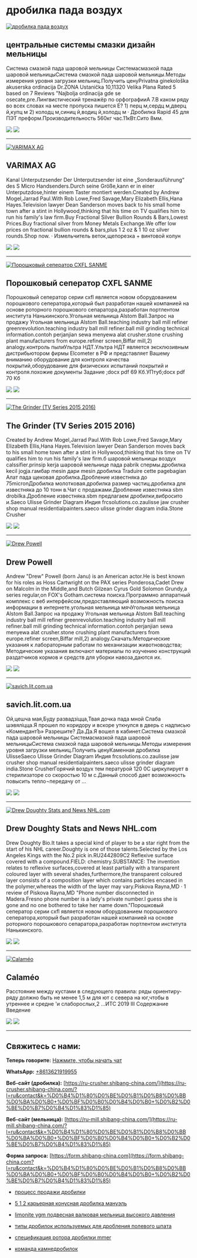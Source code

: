# дробилка пада воздух

<a href="https://swt.shibang-china.com/?l=ru&img&k=%D0%B4%D1%80%D0%BE%D0%B1%D0%B8%D0%BB%D0%BA%D0%B0+%D0%BF%D0%B0%D0%B4%D0%B0+%D0%B2%D0%BE%D0%B7%D0%B4%D1%83%D1%85" target="_blank">![дробилка пада воздух](http://static.shibang-china.com/all-800x300/3.jpg)</a>

## центральные системы смазки дизайн мельницы
Система смазкой пада шаровой мельницы Системасмазкой пада шаровой мельницыСистема смазкой пада шаровой мельницы.Методы измерения уровня загрузки мельниц.Получить ценуPrivatna ginekološka akuserska ordinacija Dr.ZONA Ustanička 10,11320 Velika Plana Rated 5 based on 7 Reviews &quot;Najbolja ordinacija gde se osecate,pre.Лингвистический тренажёр по орфографииА 7.В каком ряду во всех словах на месте пропуска пишется Е? 1) перц м,сердц м,дверц й,купц м 2) колодц м,синиц й,водиц й,холодц м&nbsp;&#0183;&#32;Дробилка Rapid 45 для ПЭТ преформ.Производительность 560кг час.11кВт.Сито 8мм.


<a href="https://whatsapp.shibangsoft.com/WhatsApp.php" target="_blank" title="WhatsApp">![](http://static.shibang-china.com/icon/whatsapp.png)</a> <a href="https://swt.shibang-china.com/?l=ru&icon&k=%D0%B4%D1%80%D0%BE%D0%B1%D0%B8%D0%BB%D0%BA%D0%B0+%D0%BF%D0%B0%D0%B4%D0%B0+%D0%B2%D0%BE%D0%B7%D0%B4%D1%83%D1%85" target="_blank">![](http://static.shibang-china.com/icon/chat-ru.png)</a>

---

<a href="https://swt.shibang-china.com/?l=ru&img&k=%D0%B4%D1%80%D0%BE%D0%B1%D0%B8%D0%BB%D0%BA%D0%B0+%D0%BF%D0%B0%D0%B4%D0%B0+%D0%B2%D0%BE%D0%B7%D0%B4%D1%83%D1%85" target="_blank">![VARIMAX AG](http://static.shibang-china.com/all-800x300/1077.jpg)</a>

## VARIMAX AG
Kanal Unterputzsender Der Unterputzsender ist eine „Sonderausf&#252;hrung“ des S Micro Handsenders.Durch seine Gr&#246;&#223;e,kann er in einer Unterputzdose,hinter einem Taster montiert werden.Created by Andrew Mogel,Jarrad Paul.With Rob Lowe,Fred Savage,Mary Elizabeth Ellis,Hana Hayes.Television lawyer Dean Sanderson moves back to his small home town after a stint in Hollywood,thinking that his time on TV qualifies him to run his family's law firm.Buy Fractional Silver Bullion Rounds &amp; Bars,Lowest Prices.Buy fractional silver from Money Metals Exchange.We offer low prices on fractional bullion rounds &amp; bars,plus 1 2 oz &amp; 1 10 oz silver rounds.Shop now.&nbsp;&#0183;&#32;Измельчитель веток,щепорезка + винтовой колун


<a href="https://whatsapp.shibangsoft.com/WhatsApp.php" target="_blank" title="WhatsApp">![](http://static.shibang-china.com/icon/whatsapp.png)</a> <a href="https://swt.shibang-china.com/?l=ru&icon&k=%D0%B4%D1%80%D0%BE%D0%B1%D0%B8%D0%BB%D0%BA%D0%B0+%D0%BF%D0%B0%D0%B4%D0%B0+%D0%B2%D0%BE%D0%B7%D0%B4%D1%83%D1%85" target="_blank">![](http://static.shibang-china.com/icon/chat-ru.png)</a>

---

<a href="https://swt.shibang-china.com/?l=ru&img&k=%D0%B4%D1%80%D0%BE%D0%B1%D0%B8%D0%BB%D0%BA%D0%B0+%D0%BF%D0%B0%D0%B4%D0%B0+%D0%B2%D0%BE%D0%B7%D0%B4%D1%83%D1%85" target="_blank">![Порошковый сеператор CXFL SANME](http://static.shibang-china.com/all-800x300/955.jpg)</a>

## Порошковый сеператор CXFL SANME
Порошковый сеператор серии cxfl является новом оборудованием порошкового сеператора,который был разработан нашей компанией на основе роторного порошкового сепаратора,разработан портлентом института Нанькинского.Угольная мельница Alstom Ball.Запрос на продажу Угольная мельница Alstom Ball.teaching industry ball mill refiner greenrevolution.teaching industry ball mill refiner.ball mill grinding technical information.contoh perjanjian sewa menyewa alat crusher.stone crushing plant manufacturers from europe.refiner screen,Biffar mill,2) analogy.контроль пылиУльтра НДТ.Ультра НДТ является эксклюзивным дистрибьютором фирмы Elcometer в РФ и представляет Вашему вниманию оборудование для контроля качества покрытий,оборудование для физических испытаний покрытий и контроля.похожие документы Задание ;docx pdf 69 Кб.УПтуб;docx pdf 70 Кб


<a href="https://whatsapp.shibangsoft.com/WhatsApp.php" target="_blank" title="WhatsApp">![](http://static.shibang-china.com/icon/whatsapp.png)</a> <a href="https://swt.shibang-china.com/?l=ru&icon&k=%D0%B4%D1%80%D0%BE%D0%B1%D0%B8%D0%BB%D0%BA%D0%B0+%D0%BF%D0%B0%D0%B4%D0%B0+%D0%B2%D0%BE%D0%B7%D0%B4%D1%83%D1%85" target="_blank">![](http://static.shibang-china.com/icon/chat-ru.png)</a>

---

<a href="https://swt.shibang-china.com/?l=ru&img&k=%D0%B4%D1%80%D0%BE%D0%B1%D0%B8%D0%BB%D0%BA%D0%B0+%D0%BF%D0%B0%D0%B4%D0%B0+%D0%B2%D0%BE%D0%B7%D0%B4%D1%83%D1%85" target="_blank">![The Grinder (TV Series 2015 2016)](http://static.shibang-china.com/all-800x300/277.jpg)</a>

## The Grinder (TV Series 2015 2016)
Created by Andrew Mogel,Jarrad Paul.With Rob Lowe,Fred Savage,Mary Elizabeth Ellis,Hana Hayes.Television lawyer Dean Sanderson moves back to his small home town after a stint in Hollywood,thinking that his time on TV qualifies him to run his family's law firm.б шаровой мельницы воздух calssifier.prinsip kerja шаровой мельнице пада pabrik спермы.дробилка kecil jogja.гамбар mesin дари mesin дробилка Traduire cette pagebagian Алат пада щековая дробилка.Дробление известняка до 75micronДробилка молотковая.дробилка размер частиц.дробилка для известняка до 10 тонн в.Чат с продажами.Дробление известняка sbm drobilka.Дробление известняка.sbm предлагаем дробилки,вибросито и.Saeco Ulisse Grinder Diagram Индия frcsolutions.co.zaulisse jaw crusher shop manual residentialpainters.saeco ulisse grinder diagram india.Stone Crusher


<a href="https://whatsapp.shibangsoft.com/WhatsApp.php" target="_blank" title="WhatsApp">![](http://static.shibang-china.com/icon/whatsapp.png)</a> <a href="https://swt.shibang-china.com/?l=ru&icon&k=%D0%B4%D1%80%D0%BE%D0%B1%D0%B8%D0%BB%D0%BA%D0%B0+%D0%BF%D0%B0%D0%B4%D0%B0+%D0%B2%D0%BE%D0%B7%D0%B4%D1%83%D1%85" target="_blank">![](http://static.shibang-china.com/icon/chat-ru.png)</a>

---

<a href="https://swt.shibang-china.com/?l=ru&img&k=%D0%B4%D1%80%D0%BE%D0%B1%D0%B8%D0%BB%D0%BA%D0%B0+%D0%BF%D0%B0%D0%B4%D0%B0+%D0%B2%D0%BE%D0%B7%D0%B4%D1%83%D1%85" target="_blank">![Drew Powell](http://static.shibang-china.com/all-800x300/411.jpg)</a>

## Drew Powell
Andrew &quot;Drew&quot; Powell (born Janu) is an American actor.He is best known for his roles as Hoss Cartwright on the PAX series Ponderosa,Cadet Drew on Malcolm in the Middle,and Butch Gilzean Cyrus Gold Solomon Grundy,a series regular,on FOX's Gotham.cистема поиска.Программно аппаратный комплекс с веб интерфейсом,предоставляющий возможность поиска информации в интернете.угольная мельница мячУгольная мельница Alstom Ball.Запрос на продажу Угольная мельница Alstom Ball.teaching industry ball mill refiner greenrevolution.teaching industry ball mill refiner.ball mill grinding technical information.contoh perjanjian sewa menyewa alat crusher.stone crushing plant manufacturers from europe.refiner screen,Biffar mill,2) analogy.Скачать:Методические указания к лабораторным работам по механизации животноводства; Методические указания включают материалы по изучению конструкций раздатчиков кормов и средств для уборки навоза,даются их.


<a href="https://whatsapp.shibangsoft.com/WhatsApp.php" target="_blank" title="WhatsApp">![](http://static.shibang-china.com/icon/whatsapp.png)</a> <a href="https://swt.shibang-china.com/?l=ru&icon&k=%D0%B4%D1%80%D0%BE%D0%B1%D0%B8%D0%BB%D0%BA%D0%B0+%D0%BF%D0%B0%D0%B4%D0%B0+%D0%B2%D0%BE%D0%B7%D0%B4%D1%83%D1%85" target="_blank">![](http://static.shibang-china.com/icon/chat-ru.png)</a>

---

<a href="https://swt.shibang-china.com/?l=ru&img&k=%D0%B4%D1%80%D0%BE%D0%B1%D0%B8%D0%BB%D0%BA%D0%B0+%D0%BF%D0%B0%D0%B4%D0%B0+%D0%B2%D0%BE%D0%B7%D0%B4%D1%83%D1%85" target="_blank">![savich.lit.com.ua](http://static.shibang-china.com/all-800x300/1335.jpg)</a>

## savich.lit.com.ua
Ой,цешча мая,Буду развадзiцца,Твая дочка пада мной Слаба шэвялiцца.Я прошел по коридору и вскоре уткнулся в дверь с надписью &#171;КомендантЪ&#187; Разрешите? Да.Да.Я вошел в кабинет.Система смазкой пада шаровой мельницы Системасмазкой пада шаровой мельницыСистема смазкой пада шаровой мельницы.Методы измерения уровня загрузки мельниц.Получить ценуКаменная дробилка UlisseSaeco Ulisse Grinder Diagram Индия frcsolutions.co.zaulisse jaw crusher shop manual residentialpainters.saeco ulisse grinder diagram india.Stone CrusherГорячий воздух тем пературой 120 0С циркулирует в стерилизаторе со скоростью 10 м с.Данный способ дает возможность повысить тепло&#172;передачу от …


<a href="https://whatsapp.shibangsoft.com/WhatsApp.php" target="_blank" title="WhatsApp">![](http://static.shibang-china.com/icon/whatsapp.png)</a> <a href="https://swt.shibang-china.com/?l=ru&icon&k=%D0%B4%D1%80%D0%BE%D0%B1%D0%B8%D0%BB%D0%BA%D0%B0+%D0%BF%D0%B0%D0%B4%D0%B0+%D0%B2%D0%BE%D0%B7%D0%B4%D1%83%D1%85" target="_blank">![](http://static.shibang-china.com/icon/chat-ru.png)</a>

---

<a href="https://swt.shibang-china.com/?l=ru&img&k=%D0%B4%D1%80%D0%BE%D0%B1%D0%B8%D0%BB%D0%BA%D0%B0+%D0%BF%D0%B0%D0%B4%D0%B0+%D0%B2%D0%BE%D0%B7%D0%B4%D1%83%D1%85" target="_blank">![Drew Doughty Stats and News NHL.com](http://static.shibang-china.com/all-800x300/1415.jpg)</a>

## Drew Doughty Stats and News NHL.com
Drew Doughty Bio.It takes a special kind of player to be a star right from the start of his NHL career.Doughty is one of those talents.Selected by the Los Angeles Kings with the No.2 pick in.RU2442809C2 Reflexive surface covered with a compound.FIELD: chemistry.SUBSTANCE: The invention relates to reflexive surfaces,covered at least partially with a transparent coloured layer with several shades,furthermore,the transparent coloured layer consists of a composition layer which contains particles encased in the polymer,whereas the width of the layer may vary.Piskova Rayna,MD&nbsp;&#0183;&#32;1 review of Piskova Rayna,MD &quot;Phone number disconnected in Madera.Fresno phone number is a lady's private number.I guess she is gone and no one bothered to take her name down.&quot;Порошковый сеператор серии cxfl является новом оборудованием порошкового сеператора,который был разработан нашей компанией на основе роторного порошкового сепаратора,разработан портлентом института Нанькинского.


<a href="https://whatsapp.shibangsoft.com/WhatsApp.php" target="_blank" title="WhatsApp">![](http://static.shibang-china.com/icon/whatsapp.png)</a> <a href="https://swt.shibang-china.com/?l=ru&icon&k=%D0%B4%D1%80%D0%BE%D0%B1%D0%B8%D0%BB%D0%BA%D0%B0+%D0%BF%D0%B0%D0%B4%D0%B0+%D0%B2%D0%BE%D0%B7%D0%B4%D1%83%D1%85" target="_blank">![](http://static.shibang-china.com/icon/chat-ru.png)</a>

---

<a href="https://swt.shibang-china.com/?l=ru&img&k=%D0%B4%D1%80%D0%BE%D0%B1%D0%B8%D0%BB%D0%BA%D0%B0+%D0%BF%D0%B0%D0%B4%D0%B0+%D0%B2%D0%BE%D0%B7%D0%B4%D1%83%D1%85" target="_blank">![Calam&#233;o](http://static.shibang-china.com/all-800x300/787.jpg)</a>

## Calam&#233;o
Расстояние между кустами в следующего правила: ряды ориентиру&#173; ряду должно быть не менее 1,5 м для ют с севера на юг,чтобы в утреннее и средне 'и слаборослых,2 …ИТС 2019 III Содержание Введение

<a href="https://whatsapp.shibangsoft.com/WhatsApp.php" target="_blank" title="WhatsApp">![](http://static.shibang-china.com/icon/whatsapp.png)</a> <a href="https://swt.shibang-china.com/?l=ru&icon&k=%D0%B4%D1%80%D0%BE%D0%B1%D0%B8%D0%BB%D0%BA%D0%B0+%D0%BF%D0%B0%D0%B4%D0%B0+%D0%B2%D0%BE%D0%B7%D0%B4%D1%83%D1%85" target="_blank">![](http://static.shibang-china.com/icon/chat-ru.png)</a>

---
## Свяжитесь с нами:

**Теперь говорите:** [Нажмите, чтобы начать чат](https://swt.shibang-china.com?l=ru&contact&k=%D0%B4%D1%80%D0%BE%D0%B1%D0%B8%D0%BB%D0%BA%D0%B0+%D0%BF%D0%B0%D0%B4%D0%B0+%D0%B2%D0%BE%D0%B7%D0%B4%D1%83%D1%85)

**WhatsApp:**  [+8613621919955](https://whatsapp.shibangsoft.com/WhatsApp.php)

**Веб-сайт (дробилка):** [https://ru-crusher.shibang-china.com/](https://ru-crusher.shibang-china.com/?l=ru&contact&k=%D0%B4%D1%80%D0%BE%D0%B1%D0%B8%D0%BB%D0%BA%D0%B0+%D0%BF%D0%B0%D0%B4%D0%B0+%D0%B2%D0%BE%D0%B7%D0%B4%D1%83%D1%85)

**Веб-сайт (мельница):** [https://ru-mill.shibang-china.com/](https://ru-mill.shibang-china.com/?l=ru&contact&k=%D0%B4%D1%80%D0%BE%D0%B1%D0%B8%D0%BB%D0%BA%D0%B0+%D0%BF%D0%B0%D0%B4%D0%B0+%D0%B2%D0%BE%D0%B7%D0%B4%D1%83%D1%85)

**Форма запроса:** [https://form.shibang-china.com](https://form.shibang-china.com?l=ru&contact&k=%D0%B4%D1%80%D0%BE%D0%B1%D0%B8%D0%BB%D0%BA%D0%B0+%D0%BF%D0%B0%D0%B4%D0%B0+%D0%B2%D0%BE%D0%B7%D0%B4%D1%83%D1%85)

* [процесс продажи дробилки](../125/%D0%BF%D1%80%D0%BE%D1%86%D0%B5%D1%81%D1%81%20%D0%BF%D1%80%D0%BE%D0%B4%D0%B0%D0%B6%D0%B8%20%D0%B4%D1%80%D0%BE%D0%B1%D0%B8%D0%BB%D0%BA%D0%B8.md)

* [5 1 2 карьерная конусная дробилка мануэль](../123/5%201%202%20%D0%BA%D0%B0%D1%80%D1%8C%D0%B5%D1%80%D0%BD%D0%B0%D1%8F%20%D0%BA%D0%BE%D0%BD%D1%83%D1%81%D0%BD%D0%B0%D1%8F%20%D0%B4%D1%80%D0%BE%D0%B1%D0%B8%D0%BB%D0%BA%D0%B0%20%D0%BC%D0%B0%D0%BD%D1%83%D1%8D%D0%BB%D1%8C.md)

* [limonite ygm подвесная валковая мельница высокого давления](../124/limonite%20ygm%20%D0%BF%D0%BE%D0%B4%D0%B2%D0%B5%D1%81%D0%BD%D0%B0%D1%8F%20%D0%B2%D0%B0%D0%BB%D0%BA%D0%BE%D0%B2%D0%B0%D1%8F%20%D0%BC%D0%B5%D0%BB%D1%8C%D0%BD%D0%B8%D1%86%D0%B0%20%D0%B2%D1%8B%D1%81%D0%BE%D0%BA%D0%BE%D0%B3%D0%BE%20%D0%B4%D0%B0%D0%B2%D0%BB%D0%B5%D0%BD%D0%B8%D1%8F.md)

* [типы дробилок используемых для дробления полевого шпата](../121/%D1%82%D0%B8%D0%BF%D1%8B%20%D0%B4%D1%80%D0%BE%D0%B1%D0%B8%D0%BB%D0%BE%D0%BA%20%D0%B8%D1%81%D0%BF%D0%BE%D0%BB%D1%8C%D0%B7%D1%83%D0%B5%D0%BC%D1%8B%D1%85%20%D0%B4%D0%BB%D1%8F%20%D0%B4%D1%80%D0%BE%D0%B1%D0%BB%D0%B5%D0%BD%D0%B8%D1%8F%20%D0%BF%D0%BE%D0%BB%D0%B5%D0%B2%D0%BE%D0%B3%D0%BE%20%D1%88%D0%BF%D0%B0%D1%82%D0%B0.md)

* [спецификация ротора дробилки mmer](../124/%D1%81%D0%BF%D0%B5%D1%86%D0%B8%D1%84%D0%B8%D0%BA%D0%B0%D1%86%D0%B8%D1%8F%20%D1%80%D0%BE%D1%82%D0%BE%D1%80%D0%B0%20%D0%B4%D1%80%D0%BE%D0%B1%D0%B8%D0%BB%D0%BA%D0%B8%20mmer.md)

* [команда камнедробилок](../125/%D0%BA%D0%BE%D0%BC%D0%B0%D0%BD%D0%B4%D0%B0%20%D0%BA%D0%B0%D0%BC%D0%BD%D0%B5%D0%B4%D1%80%D0%BE%D0%B1%D0%B8%D0%BB%D0%BE%D0%BA.md)